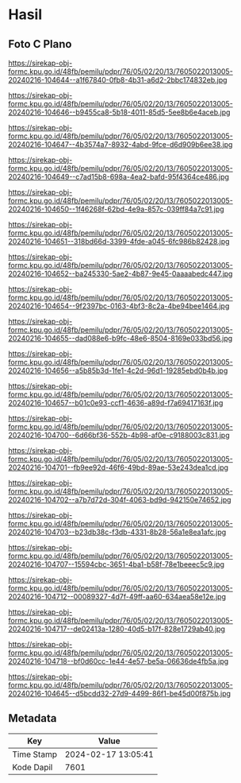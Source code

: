 # Hasil

## Foto C Plano

https://sirekap-obj-formc.kpu.go.id/48fb/pemilu/pdpr/76/05/02/20/13/7605022013005-20240216-104644--a1f67840-0fb8-4b31-a6d2-2bbc174832eb.jpg

https://sirekap-obj-formc.kpu.go.id/48fb/pemilu/pdpr/76/05/02/20/13/7605022013005-20240216-104646--b9455ca8-5b18-4011-85d5-5ee8b6e4aceb.jpg

https://sirekap-obj-formc.kpu.go.id/48fb/pemilu/pdpr/76/05/02/20/13/7605022013005-20240216-104647--4b3574a7-8932-4abd-9fce-d6d909b6ee38.jpg

https://sirekap-obj-formc.kpu.go.id/48fb/pemilu/pdpr/76/05/02/20/13/7605022013005-20240216-104649--c7ad15b8-698a-4ea2-bafd-95f4364ce486.jpg

https://sirekap-obj-formc.kpu.go.id/48fb/pemilu/pdpr/76/05/02/20/13/7605022013005-20240216-104650--1f46268f-62bd-4e9a-857c-039ff84a7c91.jpg

https://sirekap-obj-formc.kpu.go.id/48fb/pemilu/pdpr/76/05/02/20/13/7605022013005-20240216-104651--318bd66d-3399-4fde-a045-6fc986b82428.jpg

https://sirekap-obj-formc.kpu.go.id/48fb/pemilu/pdpr/76/05/02/20/13/7605022013005-20240216-104652--ba245330-5ae2-4b87-9e45-0aaaabedc447.jpg

https://sirekap-obj-formc.kpu.go.id/48fb/pemilu/pdpr/76/05/02/20/13/7605022013005-20240216-104654--9f2397bc-0163-4bf3-8c2a-4be94bee1464.jpg

https://sirekap-obj-formc.kpu.go.id/48fb/pemilu/pdpr/76/05/02/20/13/7605022013005-20240216-104655--dad088e6-b9fc-48e6-8504-8169e033bd56.jpg

https://sirekap-obj-formc.kpu.go.id/48fb/pemilu/pdpr/76/05/02/20/13/7605022013005-20240216-104656--a5b85b3d-1fe1-4c2d-96d1-19285ebd0b4b.jpg

https://sirekap-obj-formc.kpu.go.id/48fb/pemilu/pdpr/76/05/02/20/13/7605022013005-20240216-104657--b01c0e93-ccf1-4636-a89d-f7a69417163f.jpg

https://sirekap-obj-formc.kpu.go.id/48fb/pemilu/pdpr/76/05/02/20/13/7605022013005-20240216-104700--6d66bf36-552b-4b98-af0e-c9188003c831.jpg

https://sirekap-obj-formc.kpu.go.id/48fb/pemilu/pdpr/76/05/02/20/13/7605022013005-20240216-104701--fb9ee92d-46f6-49bd-89ae-53e243dea1cd.jpg

https://sirekap-obj-formc.kpu.go.id/48fb/pemilu/pdpr/76/05/02/20/13/7605022013005-20240216-104702--a7b7d72d-304f-4063-bd9d-942150e74652.jpg

https://sirekap-obj-formc.kpu.go.id/48fb/pemilu/pdpr/76/05/02/20/13/7605022013005-20240216-104703--b23db38c-f3db-4331-8b28-56a1e8ea1afc.jpg

https://sirekap-obj-formc.kpu.go.id/48fb/pemilu/pdpr/76/05/02/20/13/7605022013005-20240216-104707--15594cbc-3651-4ba1-b58f-78e1beeec5c9.jpg

https://sirekap-obj-formc.kpu.go.id/48fb/pemilu/pdpr/76/05/02/20/13/7605022013005-20240216-104712--00089327-4d7f-49ff-aa60-634aea58e12e.jpg

https://sirekap-obj-formc.kpu.go.id/48fb/pemilu/pdpr/76/05/02/20/13/7605022013005-20240216-104717--de02413a-1280-40d5-b17f-828e1729ab40.jpg

https://sirekap-obj-formc.kpu.go.id/48fb/pemilu/pdpr/76/05/02/20/13/7605022013005-20240216-104718--bf0d60cc-1e44-4e57-be5a-06636de4fb5a.jpg

https://sirekap-obj-formc.kpu.go.id/48fb/pemilu/pdpr/76/05/02/20/13/7605022013005-20240216-104645--d5bcdd32-27d9-4499-86f1-be45d00f875b.jpg


## Metadata

| Key        | Value               |
| ---------- | ------------------- |
| Time Stamp | 2024-02-17 13:05:41 |
| Kode Dapil | 7601                |



